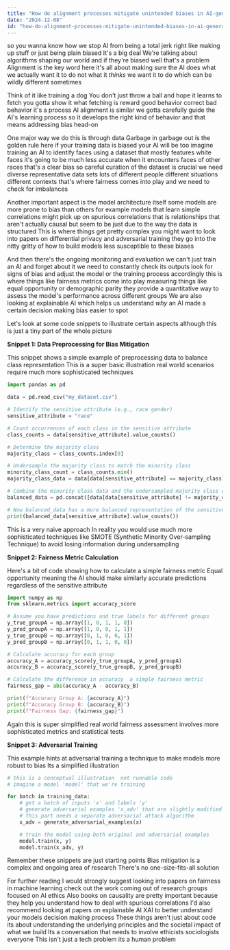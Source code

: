 ```yaml
---
title: "How do alignment processes mitigate unintended biases in AI-generated outputs?"
date: "2024-12-08"
id: "how-do-alignment-processes-mitigate-unintended-biases-in-ai-generated-outputs"
---
```


 so you wanna know how we stop AI from being a total jerk right  like making up stuff or just being plain biased  It's a big deal  We're talking about algorithms shaping our world  and if they're biased well that's a problem  Alignment is the key word here  it's all about making sure the AI does what we actually want it to do  not what it *thinks* we want it to do which can be wildly different sometimes

Think of it like training a dog  You don't just throw a ball and hope it learns to fetch  you gotta show it what fetching is reward good behavior correct bad behavior  it's a process  AI alignment is similar  we gotta carefully guide the AI's learning process so it develops the right kind of behavior  and that means addressing bias head-on

One major way we do this is through data  Garbage in garbage out is the golden rule here  if your training data is biased your AI will be too  imagine training an AI to identify faces using a dataset that mostly features white faces  it's going to be much less accurate when it encounters faces of other races  that's a clear bias  so careful curation of the dataset is crucial  we need diverse representative data sets  lots of different people different situations different contexts  that's where fairness comes into play and we need to check for imbalances

Another important aspect is the model architecture itself  some models are more prone to bias than others  for example models that learn simple correlations might pick up on spurious correlations  that is  relationships that aren't actually causal  but seem to be just due to the way the data is structured   This is where things get pretty complex  you might want to look into papers on differential privacy and adversarial training they go into the nitty gritty of how to build models less susceptible to these biases

And then there's the ongoing monitoring and evaluation  we can't just train an AI and forget about it  we need to constantly check its outputs  look for signs of bias  and adjust the model or the training process accordingly  this is where things like fairness metrics come into play  measuring things like equal opportunity or demographic parity  they provide a quantitative way to assess the model's performance across different groups  We are also looking at explainable AI which helps us understand *why* an AI made a certain decision making bias easier to spot

Let's look at some code snippets to illustrate certain aspects although this is just a tiny part of the whole picture


**Snippet 1: Data Preprocessing for Bias Mitigation**

This snippet shows a simple example of preprocessing data to balance class representation  This is a super basic illustration  real world scenarios require much more sophisticated techniques

```python
import pandas as pd

data = pd.read_csv("my_dataset.csv")

# Identify the sensitive attribute (e.g., race gender)
sensitive_attribute = "race"

# Count occurrences of each class in the sensitive attribute
class_counts = data[sensitive_attribute].value_counts()

# Determine the majority class
majority_class = class_counts.index[0]

# Undersample the majority class to match the minority class
minority_class_count = class_counts.min()
majority_class_data = data[data[sensitive_attribute] == majority_class].sample(n=minority_class_count)

# Combine the minority class data and the undersampled majority class data
balanced_data = pd.concat([data[data[sensitive_attribute] != majority_class], majority_class_data])

# Now balanced_data has a more balanced representation of the sensitive attribute
print(balanced_data[sensitive_attribute].value_counts())
```

This is a very naive approach  In reality you would use much more sophisticated techniques like SMOTE (Synthetic Minority Over-sampling Technique)  to avoid losing information during undersampling


**Snippet 2:  Fairness Metric Calculation**

Here's a bit of code showing how to calculate a simple fairness metric   Equal opportunity  meaning the AI should make similarly accurate predictions regardless of the sensitive attribute


```python
import numpy as np
from sklearn.metrics import accuracy_score

# Assume you have predictions and true labels for different groups
y_true_groupA = np.array([1, 0, 1, 1, 0])
y_pred_groupA = np.array([1, 0, 0, 1, 1])
y_true_groupB = np.array([0, 1, 0, 0, 1])
y_pred_groupB = np.array([0, 1, 1, 0, 0])

# Calculate accuracy for each group
accuracy_A = accuracy_score(y_true_groupA, y_pred_groupA)
accuracy_B = accuracy_score(y_true_groupB, y_pred_groupB)

# Calculate the difference in accuracy  a simple fairness metric
fairness_gap = abs(accuracy_A - accuracy_B)

print(f"Accuracy Group A: {accuracy_A}")
print(f"Accuracy Group B: {accuracy_B}")
print(f"Fairness Gap: {fairness_gap}")
```

Again this is super simplified  real world fairness assessment involves more sophisticated metrics and statistical tests


**Snippet 3: Adversarial Training**

This example hints at adversarial training a technique to make models more robust to bias  Its a simplified illustration  

```python
# this is a conceptual illustration  not runnable code
# imagine a model 'model' that we're training

for batch in training_data:
    # get a batch of inputs 'x' and labels 'y'
    # generate adversarial examples 'x_adv' that are slightly modified to be more difficult for the model
    # this part needs a separate adversarial attack algorithm
    x_adv = generate_adversarial_examples(x)

    # train the model using both original and adversarial examples
    model.train(x, y)
    model.train(x_adv, y)
```


Remember  these snippets are just starting points  Bias mitigation is a complex and ongoing area of research  There's no one-size-fits-all solution


For further reading I would strongly suggest looking into  papers on fairness in machine learning  check out  the work coming out of  research groups focused on AI ethics  Also books on  causality are pretty important because they help you  understand how to deal with spurious correlations  I'd also recommend looking at  papers on  explainable AI  XAI   to  better understand your models decision making process  These things aren't just about code  its about understanding the underlying principles and the societal impact of what we build  Its a conversation that needs to involve ethicists sociologists everyone  This isn't just a tech problem  its a human problem
